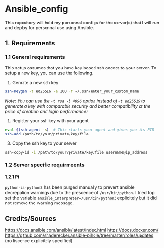 # Ansible_config

This repository will hold my personnal configs for the server(s) that I will run and deploy for personnal use using Ansible.

## 1. Requirements

### 1.1 General requirements

This setup assumes that you have key based ssh access to your server.
To setup a new key, you can use the following.

1. Genrate a new ssh key

```sh
ssh-keygen -t ed25516 -a 100 -f ~/.ssh/enter_your_custom_name
```

*Note: You can use the ```-t rsa -b 4096``` option instead of ```-t ed25519``` to generate a key with comparable security and better compatibility at the price of creation and login performance)*

1. Register your ssh key with your agent

```sh
eval $(ssh-agent -s)  # This starts your agent and gives you its PID
ssh-add /path/to/your/private/key/file
```

3. Copy the ssh key to your server

```sh
ssh-copy-id -i /path/to/your/private/key/file username@ip_address
```

### 1.2 Server specific requirmeents

#### 1.2.1 Pi

```python-is-python3``` has been purged manually to prevent ansible decrepation warnings due to the prescence of ```/usr/bin/python```.
I tried top set the variable ```ansible_interpreter=/usr/bin/python3``` explicitely but it did not remove the warning message.


## Credits/Sources

https://docs.ansible.com/ansible/latest/index.html
https://docs.docker.com/
https://github.com/shaderecker/ansible-pihole/tree/master/roles/updates (no liscence explicitely specified)

